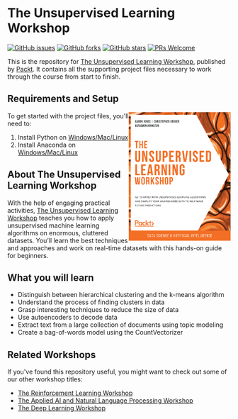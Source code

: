 # The Unsupervised Learning Workshop
[![GitHub issues](https://img.shields.io/github/issues/PacktWorkshops/The-Unsupervised-Learning-Workshop.svg)](https://github.com/PacktWorkshops/The-Unsupervised-Learning-Workshop/issues)
[![GitHub forks](https://img.shields.io/github/forks/PacktWorkshops/The-Unsupervised-Learning-Workshop.svg)](https://github.com/PacktWorkshops/The-Unsupervised-Learning-Workshop/network)
[![GitHub stars](https://img.shields.io/github/stars/PacktWorkshops/The-Unsupervised-Learning-Workshop.svg)](https://github.com/PacktWorkshops/The-Unsupervised-Learning-Workshop/stargazers)
[![PRs Welcome](https://img.shields.io/badge/PRs-welcome-brightgreen.svg)](https://github.com/PacktWorkshops/The-Unsupervised-Learning-Workshop/pulls)

This is the repository for [The Unsupervised Learning Workshop](https://www.amazon.com/Unsupervised-Learning-Workshop-unsupervised-unorganized/dp/1800200706/ref=tmm_pap_swatch_0?_encoding=UTF8&qid=1611062803&sr=1-1&utm_source=github&utm_medium=repository&utm_campaign=9781801070515&utm_term=Unsupervised%20Learning&utm_content=The%20Unsupervised%20Learning%20Workshop), published by [Packt](https://www.packtpub.com/?utm_source=github). It contains all the supporting project files necessary to work through the course from start to finish.

## Requirements and Setup
<a href="https://www.amazon.com/Unsupervised-Learning-Workshop-unsupervised-unorganized/dp/1800200706/ref=tmm_pap_swatch_0?_encoding=UTF8&qid=1611062803&sr=1-1&utm_source=github&utm_medium=repository&utm_campaign=9781801070515&utm_term=Unsupervised%20Learning&utm_content=The%20Unsupervised%20Learning%20Workshop"><img src="https://github.com/PacktWorkshops/Workshop-Covers/blob/master/B15923_The%20Unsupervised%20Learning%20Workshop.png" alt="The Unsupervised Learning Workshop" height="290px" width="230px" align="right" this.target="_blank"></a>


To get started with the project files, you'll need to:
1. Install Python on [Windows/Mac/Linux](https://www.python.org/downloads/)
2. Install Anaconda on [Windows/Mac/Linux](https://www.anaconda.com/distribution/#download-section)

## About The Unsupervised Learning Workshop
With the help of engaging practical activities, [The Unsupervised Learning Workshop](https://www.amazon.com/Unsupervised-Learning-Workshop-unsupervised-unorganized/dp/1800200706/ref=tmm_pap_swatch_0?_encoding=UTF8&qid=1611062803&sr=1-1&utm_source=github&utm_medium=repository&utm_campaign=9781801070515&utm_term=Unsupervised%20Learning&utm_content=The%20Unsupervised%20Learning%20Workshop) teaches you how to apply unsupervised machine learning algorithms on enormous, cluttered datasets. You’ll learn the best techniques and approaches and work on real-time datasets with this hands-on guide for beginners.

## What you will learn
* Distinguish between hierarchical clustering and the k-means algorithm
* Understand the process of finding clusters in data
* Grasp interesting techniques to reduce the size of data 
* Use autoencoders to decode data
* Extract text from a large collection of documents using topic modeling
* Create a bag-of-words model using the CountVectorizer

## Related Workshops
If you've found this repository useful, you might want to check out some of our other workshop titles:
* [The Reinforcement Learning Workshop](https://www.amazon.com/Reinforcement-Learning-Workshop-cutting-edge-reinforcement-dp-1800200455/dp/1800200455/ref=mt_other?_encoding=UTF8&me=&qid=1611062513&utm_source=github&utm_medium=repository&utm_campaign=9781800200456&utm_term=Reinforcement%20Learning&utm_content=The%20Reinforcement%20Learning%20Workshop)
* [The Applied AI and Natural Language Processing Workshop](https://www.amazon.com/Applied-Natural-Language-Processing-Workshop-ebook/dp/B08Q8GNTGT/ref=sr_1_1?dchild=1&keywords=The%20Applied%20AI%20and%20Natural%20Language%20Processing%20Workshop&qid=1610976605&sr=8-1&utm_source=github&utm_medium=repository&utm_campaign=9781801071307&utm_term=Applied%20AI%20and%20Natural%20Language%20Processing&utm_content=The%20Applied%20AI%20and%20Natural%20Language%20Processing%20Workshop)
* [The Deep Learning Workshop](https://www.amazon.com/Deep-Learning-Workshop-next-generation-TensorFlow-ebook/dp/B08Q8GP7DJ/ref=sr_1_2?dchild=1&keywords=The%20Deep%20Learning%20Workshop&qid=1611054533&sr=8-2&utm_source=GitHub&utm_medium=Repository&utm_campaign=9781801075169&utm_term=Deep%20Learning&utm_content=The%20Deep%20Learning%20Workshop)
